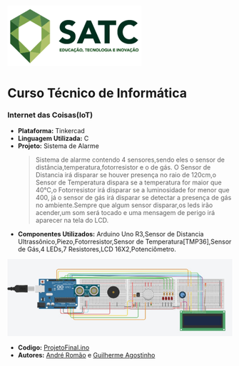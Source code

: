 <img src="https://github.com/DedeApenas/infosatc-lp-avaliativo-01/blob/master/unnamed.png" width="300"> 

<h1>Curso Técnico de Informática</h1>
<h3>Internet das Coisas(IoT)</h3>

<ul>
  <li><b>Plataforma:</b> Tinkercad</li>
  <li><b>Linguagem Utilizada:</b> C</li>
  <li><b>Projeto:</b> Sistema de Alarme</li>
  <blockquote>Sistema de alarme contendo 4 sensores,sendo eles o sensor de distância,temperatura,fotorresistor e o de gás.
   O Sensor de Distancia irá disparar se houver presença no raio de 120cm,o Sensor de Temperatura dispara se a temperatura for maior que 40°C,o Fotorresistor irá disparar se a luminosidade for menor que 400, já o sensor de gás irá disparar se detectar a presença de gás no ambiente.Sempre que algum sensor disparar,os leds irão acender,um som será tocado e uma mensagem de perigo irá aparecer na tela do LCD.</blockquote>
</ul>
<ul>
  <li><b>Componentes Utilizados:</b> Arduino Uno R3,Sensor de Distancia Ultrassônico,Piezo,Fotorresistor,Sensor de Temperatura[TMP36],Sensor de Gás,4 LEDs,7 Resistores,LCD 16X2,Potenciômetro.</li>
</ul>
<img src="https://github.com/DedeApenas/infosatc-IoT-TrabalhoFinal/blob/main/imgprojeto.png">

<ul>
  <li><b>Codigo:</b> <a href="https://github.com/DedeApenas/infosatc-IoT-TrabalhoFinal/blob/main/projeto_final1.ino">ProjetoFinal.ino </a> </li> 
  <li><b>Autores:</b> <a href="https://github.com/DedeApenas">André Romão</a> e <a href="https://github.com/guilhermeagostinho22">Guilherme Agostinho</a></li>
 </ul>
